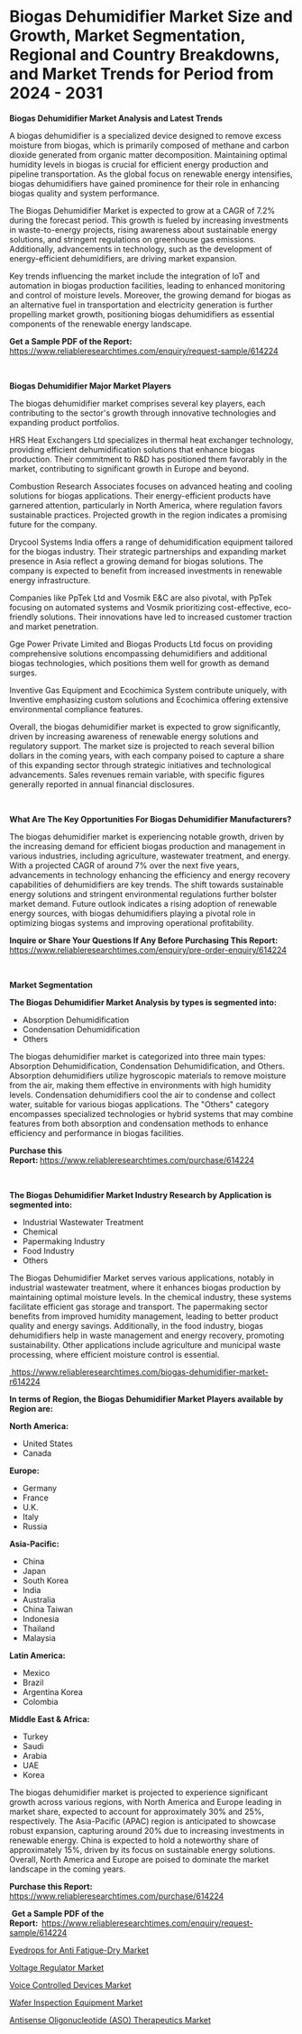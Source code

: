<p><h1>Biogas Dehumidifier Market Size and Growth, Market Segmentation, Regional and Country Breakdowns, and Market Trends for Period from 2024 -  2031</h1></p><p><strong>Biogas Dehumidifier Market Analysis and Latest Trends</strong></p>
<p><p>A biogas dehumidifier is a specialized device designed to remove excess moisture from biogas, which is primarily composed of methane and carbon dioxide generated from organic matter decomposition. Maintaining optimal humidity levels in biogas is crucial for efficient energy production and pipeline transportation. As the global focus on renewable energy intensifies, biogas dehumidifiers have gained prominence for their role in enhancing biogas quality and system performance.</p><p>The Biogas Dehumidifier Market is expected to grow at a CAGR of 7.2% during the forecast period. This growth is fueled by increasing investments in waste-to-energy projects, rising awareness about sustainable energy solutions, and stringent regulations on greenhouse gas emissions. Additionally, advancements in technology, such as the development of energy-efficient dehumidifiers, are driving market expansion. </p><p>Key trends influencing the market include the integration of IoT and automation in biogas production facilities, leading to enhanced monitoring and control of moisture levels. Moreover, the growing demand for biogas as an alternative fuel in transportation and electricity generation is further propelling market growth, positioning biogas dehumidifiers as essential components of the renewable energy landscape.</p></p>
<p><strong>Get a Sample PDF of the Report:&nbsp;</strong> <a href="https://www.reliableresearchtimes.com/enquiry/request-sample/614224?utm_campaign=1347&utm_medium=2&utm_source=Github&utm_content=ia&utm_term=30092024&utm_id=biogas-dehumidifier">https://www.reliableresearchtimes.com/enquiry/request-sample/614224</a></p>
<p>&nbsp;</p>
<p><strong>Biogas Dehumidifier Major Market Players</strong></p>
<p><p>The biogas dehumidifier market comprises several key players, each contributing to the sector's growth through innovative technologies and expanding product portfolios. </p><p>HRS Heat Exchangers Ltd specializes in thermal heat exchanger technology, providing efficient dehumidification solutions that enhance biogas production. Their commitment to R&D has positioned them favorably in the market, contributing to significant growth in Europe and beyond.</p><p>Combustion Research Associates focuses on advanced heating and cooling solutions for biogas applications. Their energy-efficient products have garnered attention, particularly in North America, where regulation favors sustainable practices. Projected growth in the region indicates a promising future for the company.</p><p>Drycool Systems India offers a range of dehumidification equipment tailored for the biogas industry. Their strategic partnerships and expanding market presence in Asia reflect a growing demand for biogas solutions. The company is expected to benefit from increased investments in renewable energy infrastructure.</p><p>Companies like PpTek Ltd and Vosmik E&C are also pivotal, with PpTek focusing on automated systems and Vosmik prioritizing cost-effective, eco-friendly solutions. Their innovations have led to increased customer traction and market penetration.</p><p>Gge Power Private Limited and Biogas Products Ltd focus on providing comprehensive solutions encompassing dehumidifiers and additional biogas technologies, which positions them well for growth as demand surges.</p><p>Inventive Gas Equipment and Ecochimica System contribute uniquely, with Inventive emphasizing custom solutions and Ecochimica offering extensive environmental compliance features. </p><p>Overall, the biogas dehumidifier market is expected to grow significantly, driven by increasing awareness of renewable energy solutions and regulatory support. The market size is projected to reach several billion dollars in the coming years, with each company poised to capture a share of this expanding sector through strategic initiatives and technological advancements. Sales revenues remain variable, with specific figures generally reported in annual financial disclosures.</p></p>
<p>&nbsp;</p>
<p><strong>What Are The Key Opportunities For Biogas Dehumidifier Manufacturers?</strong></p>
<p><p>The biogas dehumidifier market is experiencing notable growth, driven by the increasing demand for efficient biogas production and management in various industries, including agriculture, wastewater treatment, and energy. With a projected CAGR of around 7% over the next five years, advancements in technology enhancing the efficiency and energy recovery capabilities of dehumidifiers are key trends. The shift towards sustainable energy solutions and stringent environmental regulations further bolster market demand. Future outlook indicates a rising adoption of renewable energy sources, with biogas dehumidifiers playing a pivotal role in optimizing biogas systems and improving operational profitability.</p></p>
<p><strong>Inquire or Share Your Questions If Any Before Purchasing This Report:</strong> <a href="https://www.reliableresearchtimes.com/enquiry/pre-order-enquiry/614224?utm_campaign=1347&utm_medium=2&utm_source=Github&utm_content=ia&utm_term=30092024&utm_id=biogas-dehumidifier">https://www.reliableresearchtimes.com/enquiry/pre-order-enquiry/614224</a></p>
<p>&nbsp;</p>
<p><strong>Market Segmentation</strong></p>
<p><strong>The Biogas Dehumidifier Market Analysis by types is segmented into:</strong></p>
<p><ul><li>Absorption Dehumidification</li><li>Condensation Dehumidification</li><li>Others</li></ul></p>
<p><p>The biogas dehumidifier market is categorized into three main types: Absorption Dehumidification, Condensation Dehumidification, and Others. Absorption dehumidifiers utilize hygroscopic materials to remove moisture from the air, making them effective in environments with high humidity levels. Condensation dehumidifiers cool the air to condense and collect water, suitable for various biogas applications. The "Others" category encompasses specialized technologies or hybrid systems that may combine features from both absorption and condensation methods to enhance efficiency and performance in biogas facilities.</p></p>
<p><strong>Purchase this Report:&nbsp;</strong><a href="https://www.reliableresearchtimes.com/purchase/614224?utm_campaign=1347&utm_medium=2&utm_source=Github&utm_content=ia&utm_term=30092024&utm_id=biogas-dehumidifier">https://www.reliableresearchtimes.com/purchase/614224</a></p>
<p>&nbsp;</p>
<p><strong>The Biogas Dehumidifier Market Industry Research by Application is segmented into:</strong></p>
<p><ul><li>Industrial Wastewater Treatment</li><li>Chemical</li><li>Papermaking Industry</li><li>Food Industry</li><li>Others</li></ul></p>
<p><p>The Biogas Dehumidifier Market serves various applications, notably in industrial wastewater treatment, where it enhances biogas production by maintaining optimal moisture levels. In the chemical industry, these systems facilitate efficient gas storage and transport. The papermaking sector benefits from improved humidity management, leading to better product quality and energy savings. Additionally, in the food industry, biogas dehumidifiers help in waste management and energy recovery, promoting sustainability. Other applications include agriculture and municipal waste processing, where efficient moisture control is essential.</p></p>
<p><a href="https://www.reliableresearchtimes.com/biogas-dehumidifier-market-r614224?utm_campaign=1347&utm_medium=2&utm_source=Github&utm_content=ia&utm_term=30092024&utm_id=biogas-dehumidifier">&nbsp;https://www.reliableresearchtimes.com/biogas-dehumidifier-market-r614224</a></p>
<p><strong>In terms of Region, the Biogas Dehumidifier Market Players available by Region are:</strong></p>
<p>
    <p> <strong> North America: </strong>
        <ul>
            <li>United States</li>
            <li>Canada</li>
        </ul>
        </p> 
    <p> <strong> Europe: </strong>
        <ul>
            <li>Germany</li>
            <li>France</li>
            <li>U.K.</li>
            <li>Italy</li>
            <li>Russia</li>
        </ul>
        </p> 
    <p> <strong> Asia-Pacific: </strong>
        <ul>
            <li>China</li>
            <li>Japan</li>
            <li>South Korea</li>
            <li>India</li>
            <li>Australia</li>
            <li>China Taiwan</li>
            <li>Indonesia</li>
            <li>Thailand</li>
            <li>Malaysia</li>
        </ul>
        </p> 
    <p> <strong> Latin America: </strong>
        <ul>
            <li>Mexico</li>
            <li>Brazil</li>
            <li>Argentina Korea</li>
            <li>Colombia</li>
        </ul>
        </p> 
    <p> <strong> Middle East & Africa: </strong>
        <ul>
            <li>Turkey</li>
            <li>Saudi</li>
            <li>Arabia</li>
            <li>UAE</li>
            <li>Korea</li>
        </ul>
    </p>
    </p>
<p><p>The biogas dehumidifier market is projected to experience significant growth across various regions, with North America and Europe leading in market share, expected to account for approximately 30% and 25%, respectively. The Asia-Pacific (APAC) region is anticipated to showcase robust expansion, capturing around 20% due to increasing investments in renewable energy. China is expected to hold a noteworthy share of approximately 15%, driven by its focus on sustainable energy solutions. Overall, North America and Europe are poised to dominate the market landscape in the coming years.</p></p>
<p><strong>Purchase this Report: </strong><a href="https://www.reliableresearchtimes.com/purchase/614224?utm_campaign=1347&utm_medium=2&utm_source=Github&utm_content=ia&utm_term=30092024&utm_id=biogas-dehumidifier">https://www.reliableresearchtimes.com/purchase/614224</a></p>
<p>&nbsp;<strong>Get a Sample PDF of the Report:&nbsp;&nbsp;</strong><a href="https://www.reliableresearchtimes.com/enquiry/request-sample/614224?utm_campaign=1347&utm_medium=2&utm_source=Github&utm_content=ia&utm_term=30092024&utm_id=biogas-dehumidifier">https://www.reliableresearchtimes.com/enquiry/request-sample/614224</a></p>
<p><strong></strong></p>
<p><p><a href="https://issuu.com/reportprime-2/docs/eyedrops-for-anti-fatigue-dry-marke_de85216b1adc00?utm_campaign=1347&utm_medium=2&utm_source=Github&utm_content=ia&utm_term=30092024&utm_id=biogas-dehumidifier">Eyedrops for Anti Fatigue-Dry Market</a></p><p><a href="https://www.linkedin.com/pulse/global-voltage-regulator-market-sector2024-2031-metrics-xhqvf?utm_campaign=1347&utm_medium=2&utm_source=Github&utm_content=ia&utm_term=30092024&utm_id=biogas-dehumidifier">Voltage Regulator Market</a></p><p><a href="https://www.linkedin.com/pulse/global-voice-controlled-devices-market-focus-application-a7sdf?utm_campaign=1347&utm_medium=2&utm_source=Github&utm_content=ia&utm_term=30092024&utm_id=biogas-dehumidifier">Voice Controlled Devices Market</a></p><p><a href="https://www.linkedin.com/pulse/what-factors-influence-wafer-inspection-equipment-market-coming-gbnyf?utm_campaign=1347&utm_medium=2&utm_source=Github&utm_content=ia&utm_term=30092024&utm_id=biogas-dehumidifier">Wafer Inspection Equipment Market</a></p><p><a href="https://issuu.com/reportprime-2/docs/antisense-oligonucleotide-aso-thera_9032936caf3e46?utm_campaign=1347&utm_medium=2&utm_source=Github&utm_content=ia&utm_term=30092024&utm_id=biogas-dehumidifier">Antisense Oligonucleotide (ASO) Therapeutics Market</a></p></p>